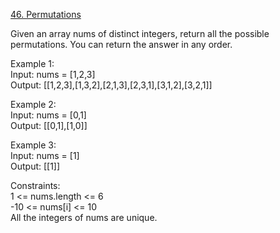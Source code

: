 [46. Permutations](https://leetcode.com/problems/permutations/)




Given an array nums of distinct integers, return all the possible permutations. You can return the answer in any order.
 
Example 1:       
Input: nums = [1,2,3]        
Output: [[1,2,3],[1,3,2],[2,1,3],[2,3,1],[3,1,2],[3,2,1]]           

Example 2:          
Input: nums = [0,1]          
Output: [[0,1],[1,0]]    

Example 3:          
Input: nums = [1]         
Output: [[1]]        
 
Constraints:          
1 <= nums.length <= 6          
-10 <= nums[i] <= 10          
All the integers of nums are unique.       

